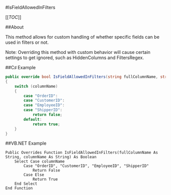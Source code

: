 #IsFieldAllowedInFilters

[[_TOC_]]

##About

This method allows for custom handling of whether specific fields can be used in filters or not. 

Note: Overriding this method with custom behavior will cause certain settings to get ignored, such as HiddenColumns and FiltersRegex.

##C♯ Example

```csharp
public override bool IsFieldAllowedInFilters(string fullColumnName, string columnName)
{
    switch (columnName)
    {
        case "OrderID":
        case "CustomerID":
        case "EmployeeID":
        case "ShipperID":
            return false;
        default:
            return true;
    }
}
```

##VB.NET Example

```visualbasic
Public Overrides Function IsFieldAllowedInFilters(fullColumnName As String, columnName As String) As Boolean
    Select Case columnName
        Case "OrderID", "CustomerID", "EmployeeID", "ShipperID"
            Return False
        Case Else
            Return True
    End Select
End Function
```